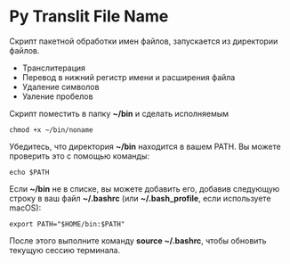 # Py Translit File Name

Скрипт пакетной обработки имен файлов, запускается из директории файлов.

- Транслитерация
- Перевод в нижний регистр имени и расширения файла
- Удаление символов
- Уаление пробелов

Скрипт поместить в папку **~/bin** и сделать исполняемым 

```chmod +x ~/bin/noname```

Убедитесь, что директория **~/bin** находится в вашем PATH. Вы можете проверить это с помощью команды:
   
```echo $PATH```
   
Если **~/bin** не в списке, вы можете добавить его, добавив следующую строку в ваш файл **~/.bashrc** (или **~/.bash_profile**, если используете macOS):
   
```export PATH="$HOME/bin:$PATH"```
   
После этого выполните команду **source ~/.bashrc**, чтобы обновить текущую сессию терминала.
